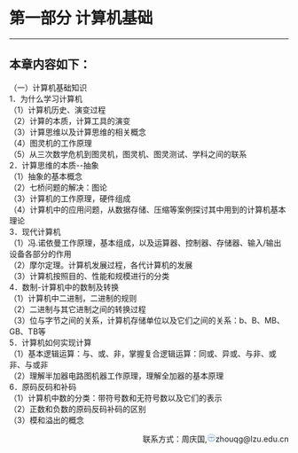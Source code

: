 # 第一部分 计算机基础
---
## 本章内容如下：

（一）计算机基础知识<br>
1．为什么学习计算机<br>
（1）计算机历史、演变过程<br>
（2）计算的本质，计算工具的演变<br>
（3）计算思维以及计算思维的相关概念<br>
（4）图灵机的工作原理<br>
（5）从三次数学危机到图灵机，图灵机、图灵测试、学科之间的联系<br>
2．计算思维的本质--抽象<br>
（1）抽象的基本概念<br>
（2）七桥问题的解决：图论<br>
（3）计算机的工作原理，硬件组成<br>
（4）计算机中的应用问题，从数据存储、压缩等案例探讨其中用到的计算机基本理论<br>
3．现代计算机<br>
（1）冯.诺依曼工作原理，基本组成，以及运算器、控制器、存储器、输入/输出设备各部分的作用<br>
（2）摩尔定理。计算机发展过程，各代计算机的发展<br>
（3）计算机按照目的、性能和规模进行的分类<br>
4．数制-计算机中的数制及转换<br>
（1）计算机中二进制，二进制的规则<br>
（2）二进制与其它进制之间的转换过程<br>
（3）位与字节之间的关系，计算机存储单位以及它们之间的关系：b、B、MB、GB、TB等<br>
5．计算机如何实现计算<br>
（1）基本逻辑运算：与、或、非，掌握复合逻辑运算：同或、异或、与非、或非、与或非<br>
（2）理解半加器电路图机器工作原理，理解全加器的基本原理<br>
6．原码反码和补码<br>
（1）计算机中数的分类：带符号数和无符号数以及它们的表示<br>
（2）正数和负数的原码反码补码的区别<br>
（3）模和溢出的概念<br>

<p style="text-align: right;">联系方式：周庆国,<img src="/assets/biaozhi.png" style="width: 15px;height: 15px;">zhouqg@lzu.edu.cn<p>



